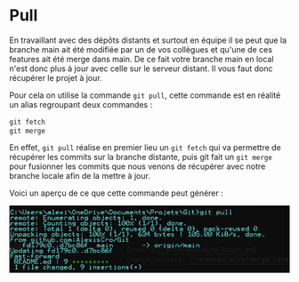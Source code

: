 # Pull 

En travaillant avec des dépôts distants et surtout en équipe il se peut que la branche main ait été modifiée par un de vos collègues 
et qu'une de ces features ait été merge dans main. De ce fait votre branche main en local n'est donc plus à jour avec celle sur le serveur distant. 
Il vous faut donc récupérer le projet à jour. 

Pour cela on utilise la commande ```git pull```, cette commande est en réalité un alias regroupant deux commandes : 

```
git fetch
git merge
```

En effet, ```git pull``` réalise en premier lieu un ```git fetch``` qui va permettre de récupérer les commits sur la branche distante,
puis git fait un ```git merge``` pour fusionner les commits que nous venons de récupérer avec notre branche locale afin de la mettre à jour. 

Voici un aperçu de ce que cette commande peut générer :

![screenshot git pull](../assets/images/pull/example-pull.png)